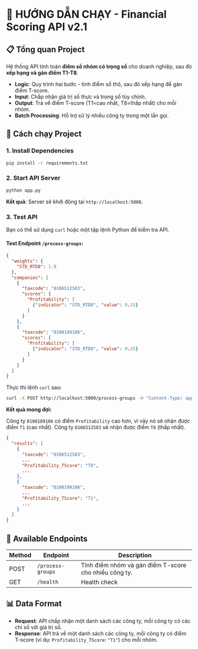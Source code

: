 # 🚀 HƯỚNG DẪN CHẠY - Financial Scoring API v2.1

## 📋 Tổng quan Project

Hệ thống API tính toán **điểm số nhóm có trọng số** cho doanh nghiệp, sau đó **xếp hạng và gán điểm T1-T8**.

- **Logic**: Quy trình hai bước - tính điểm số thô, sau đó xếp hạng để gán điểm T-score.
- **Input**: Chấp nhận giá trị số thực và trọng số tùy chỉnh.
- **Output**: Trả về điểm T-score (T1=cao nhất, T8=thấp nhất) cho mỗi nhóm.
- **Batch Processing**: Hỗ trợ xử lý nhiều công ty trong một lần gọi.

## 🚀 Cách chạy Project

### 1. **Install Dependencies**

```bash
pip install -r requirements.txt
```

### 2. **Start API Server**

```bash
python app.py
```

**Kết quả**: Server sẽ khởi động tại `http://localhost:5000`.

### 3. **Test API**

Bạn có thể sử dụng `curl` hoặc một tập lệnh Python để kiểm tra API.

#### **Test Endpoint `/process-groups`:**


```json
{
  "weights": {
    "STD_RTD8": 1.0
  },
  "companies": [
    {
      "taxcode": "0106512583",
      "scores": {
        "Profitability": [
          {"indicator": "STD_RTD8", "value": 0.15}
        ]
      }
    },
    {
      "taxcode": "0100109106",
      "scores": {
        "Profitability": [
          {"indicator": "STD_RTD8", "value": 0.25}
        ]
      }
    }
  ]
}
```

Thực thi lệnh `curl` sau:

```bash
curl -X POST http://localhost:5000/process-groups -H "Content-Type: application/json" --data @test_payload.json
```

**Kết quả mong đợi:**

Công ty `0100109106` có điểm `Profitability` cao hơn, vì vậy nó sẽ nhận được điểm `T1` (cao nhất). Công ty `0106512583` sẽ nhận được điểm `T8` (thấp nhất).

```json
{
  "results": [
    {
      "taxcode": "0106512583",
      ...
      "Profitability_TScore": "T8",
      ...
    },
    {
      "taxcode": "0100109106",
      ...
      "Profitability_TScore": "T1",
      ...
    }
  ]
}
```

## 🔗 Available Endpoints

| Method | Endpoint          | Description                                       |
| ------ | ----------------- | ------------------------------------------------- |
| POST   | `/process-groups` | Tính điểm nhóm và gán điểm T-score cho nhiều công ty. |
| GET    | `/health`         | Health check                                      |

## 📊 Data Format

- **Request**: API chấp nhận một danh sách các công ty, mỗi công ty có các chỉ số với giá trị số.
- **Response**: API trả về một danh sách các công ty, mỗi công ty có điểm T-score (ví dụ: `Profitability_TScore`: `"T1"`) cho mỗi nhóm.

